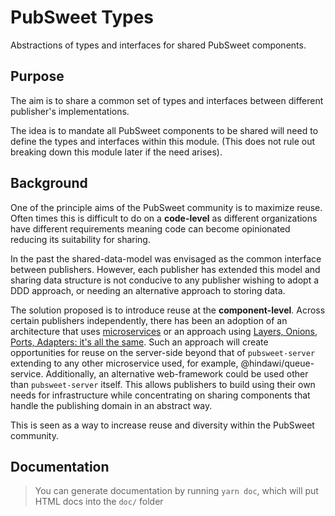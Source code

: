 # PubSweet Types

Abstractions of types and interfaces for shared PubSweet components.

## Purpose

The aim is to share a common set of types and interfaces between different publisher's implementations.

The idea is to mandate all PubSweet components to be shared will need to define the types and interfaces within this module. (This does not rule out breaking down this module later if the need arises).

## Background

One of the principle aims of the PubSweet community is to maximize reuse.
Often times this is difficult to do on a **code-level** as different organizations have different requirements
meaning code can become opinionated reducing its suitability for sharing.

In the past the shared-data-model was envisaged as the common interface between publishers.
However, each publisher has extended this model and sharing data structure is not conducive to
any publisher wishing to adopt a DDD approach, or needing an alternative approach to storing data.

The solution proposed is to introduce reuse at the **component-level**.
Across certain publishers independently, there has been an adoption of an architecture that uses [microservices](https://martinfowler.com/microservices/) or an approach using [Layers, Onions, Ports, Adapters: it's all the same](https://blog.ploeh.dk/2013/12/03/layers-onions-ports-adapters-its-all-the-same/).
Such an approach will create opportunities for reuse on the server-side beyond that of `pubsweet-server`
extending to any other microservice used, for example, @hindawi/queue-service.
Additionally, an alternative web-framework could be used other than `pubsweet-server` itself.
This allows publishers to build using their own needs for infrastructure while concentrating on sharing components
that handle the publishing domain in an abstract way.

This is seen as a way to increase reuse and diversity within the PubSweet community.

## Documentation

> You can generate documentation by running `yarn doc`, which will put HTML docs into the `doc/` folder
